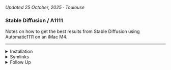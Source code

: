 
<!-- vim: set foldmethod=marker fmr=###,--- :-->

*Updated 25 October, 2025 · Toulouse*

### Stable Diffusion / A1111

Notes on how to get the best results from Stable Diffusion using Automatic1111 on an iMac M4.

---

<details><summary>Installation</summary>

### Installation
```
cd ~/Applications && git clone git@github.com:AUTOMATIC1111/stable-diffusion-webui.git
```
At this time, install:
- SD models (otherwise you'll have to wait while the default models are downloaded)
- notification sounds
- extensions if already downloaded
```
cd ~/Applications/stable-diffusion-webui && ./webui.sh
```
Check the Python version in the Terminal output — `3.10` is required for ControlNet.

---
</details><details><summary>Symlinks</summary>

### Symlinks

The following files are stored in this repo, to make configuration easier:
- `config.json` - settings
- `ui-config.json` - settings saved from the Other › Defaults settings tabs
- `user.css` - any user-created CSS

```
src="/Users/Main/Library/Mobile Documents/com~apple~CloudDocs/Repositories"
dest="/Users/Main/Applications"
```
```
rm -rf                                                                       "$dest/stable-diffusion-webui/config.json" 
ln -s "$src/stable-diffusion/aliased files/config.json"                      "$dest/stable-diffusion-webui/config.json" 
rm -rf                                                                       "$dest/stable-diffusion-webui/ui-config.json" 
ln -s "$src/stable-diffusion/stable-diffusion/aliased files/ui-config.json"  "$dest/stable-diffusion-webui/ui-config.json" 
rm -rf                                                                       "$dest/stable-diffusion-webui/user.css"
ln -s "$src/stable-diffusion/stable-diffusion/aliased files/user.css"        "$dest/stable-diffusion-webui/user.css"
```
---

</details><details><summary>Follow Up</summary>

### Follow Up

- [many custom scripts](https://github.com/AUTOMATIC1111/stable-diffusion-webui/wiki/Custom-Scripts#shift-attention)
- [a user script that adds a processing queue to the web ui](https://github.com/Kryptortio/SDAtom-WebUi-us)

https://github.com/AUTOMATIC1111/stable-diffusion-webui/wiki/features

https://www.aiarty.com/stable-diffusion-prompts/stable-diffusion-prompt-guide.htm

---
</details>
